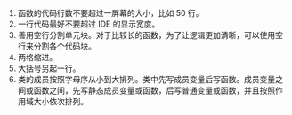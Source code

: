 1. 函数的代码行数不要超过一屏幕的大小，比如 50 行。
2. 一行代码最好不要超过 IDE 的显示宽度。
3. 善用空行分割单元块。对于比较长的函数，为了让逻辑更加清晰，可以使用空行来分割各个代码块。
4. 两格缩进。
5. 大括号另起一行。
6. 类的成员按照字母序从小到大排列。类中先写成员变量后写函数。成员变量之间或函数之间，先写静态成员变量或函数，后写普通变量或函数，并且按照作用域大小依次排列。
